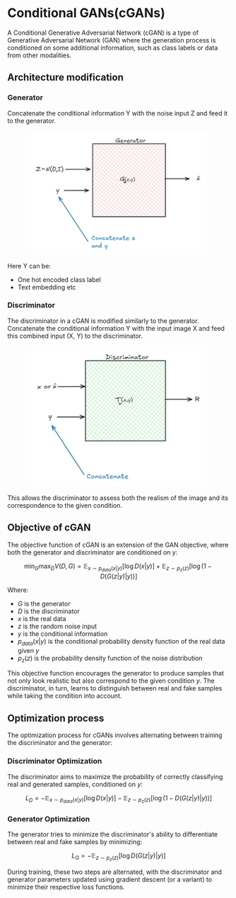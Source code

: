# Conditional GANs(cGANs)

A Conditional Generative Adversarial Network (cGAN) is a type of Generative Adversarial Network (GAN) where the generation process is conditioned on some additional information, such as class labels or data from other modalities.

## Architecture modification

### Generator
Concatenate the conditional information Y with the noise input Z and feed it to the generator.

<div style="text-align: center;"><img src="https://raw.githubusercontent.com/victor-explore/ADRL-Notes/refs/heads/main/13.JPG" alt="Image Description" width="400" height="auto"/></div>

Here Y can be:
- One hot encoded class label
- Text embedding etc

### Discriminator

The discriminator in a cGAN is modified similarly to the generator. Concatenate the conditional information Y with the input image X and feed this combined input (X, Y) to the discriminator.

<div style="text-align: center;"><img src="https://raw.githubusercontent.com/victor-explore/ADRL-Notes/refs/heads/main/16.JPG" alt="Image Description" width="400" height="auto"/></div>

This allows the discriminator to assess both the realism of the image and its correspondence to the given condition.

## Objective of cGAN
The objective function of cGAN is an extension of the GAN objective, where both the generator and discriminator are conditioned on y:

$$
\min_G \max_D V(D,G) = \mathbb{E}_{x \sim p_{data}(x|y)}[\log D(x|y)] + \mathbb{E}_{z \sim p_z(z)}[\log(1 - D(G(z|y)|y))]
$$

Where:
- $G$ is the generator
- $D$ is the discriminator
- $x$ is the real data
- $z$ is the random noise input
- $y$ is the conditional information
- $p_{data}(x|y)$ is the conditional probability density function of the real data given $y$
- $p_z(z)$ is the probability density function of the noise distribution

This objective function encourages the generator to produce samples that not only look realistic but also correspond to the given condition $y$. The discriminator, in turn, learns to distinguish between real and fake samples while taking the condition into account.

## Optimization process
The optimization process for cGANs involves alternating between training the discriminator and the generator:

### Discriminator Optimization

The discriminator aims to maximize the probability of correctly classifying real and generated samples, conditioned on $y$:

$$
L_D = -\mathbb{E}_{x \sim p_{data}(x|y)}[\log D(x|y)] - \mathbb{E}_{z \sim p_z(z)}[\log(1 - D(G(z|y)|y))]
$$

### Generator Optimization

The generator tries to minimize the discriminator's ability to differentiate between real and fake samples by minimizing:

$$
L_G = -\mathbb{E}_{z \sim p_z(z)}[\log D(G(z|y)|y)]
$$

During training, these two steps are alternated, with the discriminator and generator parameters updated using gradient descent (or a variant) to minimize their respective loss functions.












